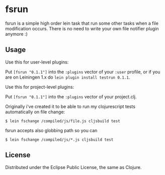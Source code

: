 # fsrun

fsrun is a simple high order lein task that run some other tasks when a file modification occurs. There is no need to write your own file notifier plugin anymore :) 

## Usage

Use this for user-level plugins:

Put `[fsrun "0.1.1"]` into the `:plugins` vector of your
`:user` profile, or if you are on Leiningen 1.x do `lein plugin install
testrun 0.1.1`.

Use this for project-level plugins:

Put `[fsrun "0.1.1"]` into the `:plugins` vector of your project.clj.

Originally i've created it to be able to run my clojurescript tests automatically on file change:

    $ lein fschange /compiled/js/file.js cljsbuild test

fsrun accepts also globbing path so you can 

    $ lein fschange /compiled/js/*.js cljsbuild test

## License
Distributed under the Eclipse Public License, the same as Clojure.

